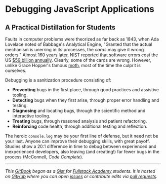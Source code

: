 # Debugging JavaScript Applications

## A Practical Distillation for Students

Faults in computer problems were theorized as far back as 1843, when Ada Lovelace noted of Babbage's Analytical Engine, "Granted that the actual mechanism is unerring in its processes, the *cards* may give it wrong orders." Almost 160 years later, NIST reported that software errors cost the US [$59 billion annually]((http://bit.ly/2k2z8he)). Clearly, some of the cards are wrong. However, unlike Grace Hopper's famous [moth](https://upload.wikimedia.org/wikipedia/commons/8/8a/H96566k.jpg), most of the time the culprit is ourselves.

Debugging is a sanitization procedure consisting of:

* **Preventing** bugs in the first place, through good practices and assistive tooling.
* **Detecting** bugs when they first arise, through proper error handling and testing.
* **Diagnosing** and locating bugs, through the scientific method and interactive tooling.
* **Treating** bugs, through reasoned analysis and patient refactoring.
* **Reinforcing** code health, through additional testing and reflection.

The heroic `console.log` may be your first line of defense, but it need not be your last. Anyone can improve their debugging skills, with great payoff. Studies show a 20:1 difference in time to debug between experienced and inexperienced developers, also leaving (and creating!) far fewer bugs in the process (McConnell, *Code Complete*).

---

*This [GitBook](https://www.gitbook.com) began as a [Gist](https://gist.github.com/glebec/8a0d06e54a4b3f95a33392f948e97b6a) for [Fullstack Academy](https://www.fullstackacademy.com/) students. It is hosted on [GitHub](https://github.com/glebec/debugging-js) where you can open [issues](https://github.com/glebec/debugging-js/issues) or contribute edits via [pull requests](https://github.com/glebec/debugging-js/pulls).*
